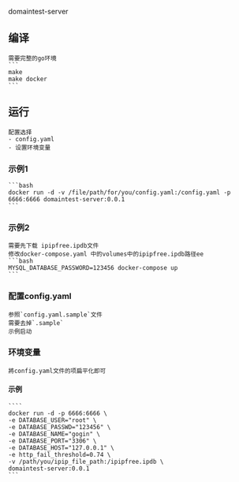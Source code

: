 domaintest-server

## 编译
    需要完整的go环境
    ```
    make 
    make docker
    ```
## 运行
    配置选择
    - config.yaml
    - 设置环境变量

### 示例1
    ```bash 
    docker run -d -v /file/path/for/you/config.yaml:/config.yaml -p 6666:6666 domaintest-server:0.0.1
    ```
    
### 示例2
	需要先下载 ipipfree.ipdb文件
	修改docker-compose.yaml 中的volumes中的ipipfree.ipdb路径ee
    ```bash 
    MYSQL_DATABASE_PASSWORD=123456 docker-compose up
    ```
### 配置config.yaml 
    参照`config.yaml.sample`文件
    需要去掉`.sample`
    示例启动
    
### 环境变量
    將config.yaml文件的项扁平化即可

#### 示例
    ````
    docker run -d -p 6666:6666 \
    -e DATABASE_USER="root" \
    -e DATABASE_PASSWD="123456" \
    -e DATABASE_NAME="gogin" \
    -e DATABASE_PORT="3306" \
    -e DATABASE_HOST="127.0.0.1" \
    -e http_fail_threshold=0.74 \
    -v /path/you/ipip_file_path:/ipipfree.ipdb \
    domaintest-server:0.0.1
    ```

